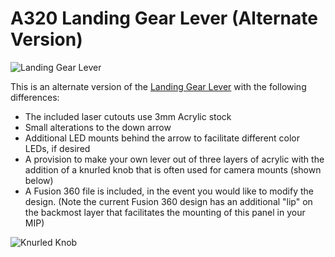 # A320 Landing Gear Lever (Alternate Version)

![Landing Gear Lever](https://user-images.githubusercontent.com/2242776/139615839-05c65717-0fc4-48ff-85b3-719f9d06abfb.jpg)

This is an alternate version of the [Landing Gear Lever](https://github.com/MobiFlight/mobiflight-panels/tree/main/aircraft/airbus-a32x/main-instrument-panel/gear_lever) with the following differences:
 * The included laser cutouts use 3mm Acrylic stock
 * Small alterations to the down arrow
 * Additional LED mounts behind the arrow to facilitate different color LEDs, if desired
 * A provision to make your own lever out of three layers of acrylic with the addition of a knurled knob that is often used for camera mounts (shown below)
 * A Fusion 360 file is included, in the event you would like to modify the design. (Note the current Fusion 360 design has an additional "lip" on the backmost layer that facilitates the mounting of this panel in your MIP)

 ![Knurled Knob](https://user-images.githubusercontent.com/2242776/139616226-1a98c67b-a4d3-4a98-ac3e-f11553cf85bf.png)



